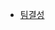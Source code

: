- [팀결성](https://github.com/chaewon121/codingtest_python/blob/6f4575258fcf4032205bddd14f2f4068f69c3347/10_graph/practice1)